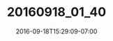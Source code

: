 ---
title: "20160918_01_40"
date: 2016-09-18T15:29:09-07:00
draft: false
location: Index, WA
img_url: https://d17enza3bfujl8.cloudfront.net/20160918_01_40.jpg
original_fn: ""
tags:
- Index, WA
- on the road

---
